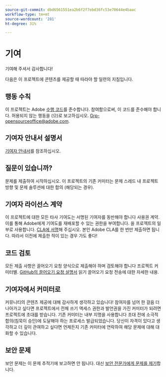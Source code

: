 ```yaml
---
source-git-commit: dbd6561551ea2b6f2f7ebd36fc53e70644e4baac
workflow-type: tm+mt
source-wordcount: '281'
ht-degree: 31%

---
```

# 기여

기여해 주셔서 감사합니다!

다음은 이 프로젝트에 콘텐츠를 제공할 때 따라야 할 일련의 지침입니다.

## 행동 수칙

이 프로젝트는 Adobe [수행 코드](code-of-conduct.md)를 준수합니다. 참여함으로써,
이 코드를 준수해야 합니다. 허용되지 않는 행동을 (으)로 보고하십시오.
[Grp-opensourceoffice@adobe.com](mailto:Grp-opensourceoffice@adobe.com).

## 기여자 안내서 설명서

[기여자 안내서](https://experienceleague.adobe.com/docs/contributor/contributor-guide/introduction.html?lang=ko)를 참조하십시오.

## 질문이 있습니까?

문제를 제출하여 시작하십시오. 이 프로젝트의 기존 커미터는
문제 스레드 내 프로젝트 방향 및 문제 솔루션에 대한 합의
(해당되는 경우).

## 기여자 라이선스 계약

이 프로젝트에 대한 모든 타사 기여도는 서명된 기여자를 동반해야 합니다
사용권 계약. 이를 통해 Adobe에게 기여도를 재배포할 수 있는 권한을 부여합니다.
을 프로젝트의 일부로 사용합니다. [CLA에 서명](http://opensource.adobe.com/cla.html)해 주십시오. 본인
Adobe CLA를 한 번만 제출하면 됩니다. 따라서 이전에 제출한 적이 있는 경우
가도 좋다!

## 코드 검토

모든 제출 사항은 끌어오기 요청 양식으로 제출해야 하며 검토해야 합니다
프로젝트 커미터별. [GitHub의 끌어오기 요청 설명서](https://help.github.com/articles/about-pull-requests/) 읽기
끌어오기 요청 전송에 대한 자세한 내용.

<!--
Lastly, please follow the [pull request template](PULL_REQUEST_TEMPLATE.md) when
submitting a pull request!
-->

## 기여자에서 커미터로

커뮤니티의 콘텐츠 제공에 대해 감사하게 생각하고 있습니다! 참여자를 넘어 한 걸음 더 나아가고 싶다면
프로젝트에서 전체 쓰기 액세스 권한과 발언권을 가진 커미터가 되려면
프로젝트에 초대를 받습니다. 기존 커미터는 내부 지명을 사용합니다
초대 전에 소극적 합의(침묵이 승인)에 도달해야 하는 프로세스
발급되었습니다. 당신이 자격이 있다고 생각하고 더 깊이 관여하고 싶다면
언제든지 기존 커미터에 연락하여 해당 문제에 대해 대화할 수 있습니다.

## 보안 문제

보안 문제는 이 문제 추적기에 보고하면 안 됩니다. 대신 [보안 전문가에게 문제를 제기](https://helpx.adobe.com/kr/security/alertus.html)합니다.
